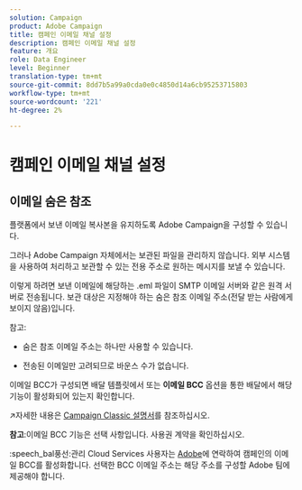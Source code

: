 ```yaml
---
solution: Campaign
product: Adobe Campaign
title: 캠페인 이메일 채널 설정
description: 캠페인 이메일 채널 설정
feature: 개요
role: Data Engineer
level: Beginner
translation-type: tm+mt
source-git-commit: 8dd7b5a99a0cda0e0c4850d14a6cb95253715803
workflow-type: tm+mt
source-wordcount: '221'
ht-degree: 2%

---
```


# 캠페인 이메일 채널 설정

## 이메일 숨은 참조

플랫폼에서 보낸 이메일 복사본을 유지하도록 Adobe Campaign을 구성할 수 있습니다.

그러나 Adobe Campaign 자체에서는 보관된 파일을 관리하지 않습니다. 외부 시스템을 사용하여 처리하고 보관할 수 있는 전용 주소로 원하는 메시지를 보낼 수 있습니다.

이렇게 하려면 보낸 이메일에 해당하는 .eml 파일이 SMTP 이메일 서버와 같은 원격 서버로 전송됩니다. 보관 대상은 지정해야 하는 숨은 참조 이메일 주소(전달 받는 사람에게 보이지 않음)입니다.

참고:

* 숨은 참조 이메일 주소는 하나만 사용할 수 있습니다.

* 전송된 이메일만 고려되므로 바운스 수가 없습니다.

이메일 BCC가 구성되면 배달 템플릿에서 또는 **이메일 BCC** 옵션을 통한 배달에서 해당 기능이 활성화되어 있는지 확인합니다.

:arrow_upper_right:자세한 내용은 [Campaign Classic 설명서](https://experienceleague.adobe.com/docs/campaign-classic/using/sending-messages/sending-emails/sending-an-email/email-parameters.html?lang=en#email-bcc)를 참조하십시오.

**참고**:이메일 BCC 기능은 선택 사항입니다. 사용권 계약을 확인하십시오.

:speech_bal풍선:관리 Cloud Services 사용자는 [Adobe](../start/support.md#support)에 연락하여 캠페인의 이메일 BCC를 활성화합니다. 선택한 BCC 이메일 주소는 해당 주소를 구성할 Adobe 팀에 제공해야 합니다.